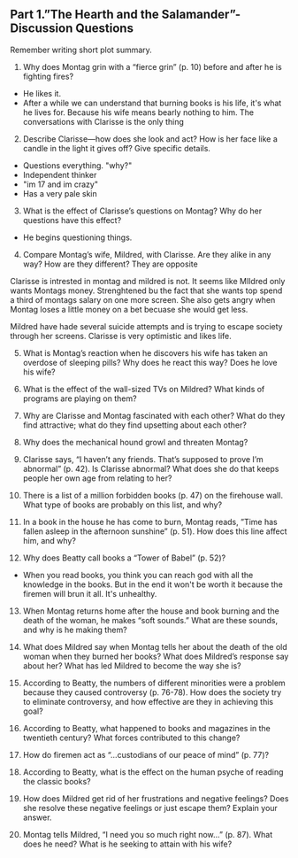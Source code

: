 ## Part 1.”The Hearth and the Salamander”- Discussion Questions
Remember writing short plot summary. 

1. Why does Montag grin with a “fierce grin” (p. 10) before and after he is fighting fires?
- He likes it. 
- After a while we can understand that burning books is his life, it's what he lives for. Because his wife means bearly nothing to him. The conversations with Clarisse is the only thing

2. Describe Clarisse—how does she look and act? How is her face like a candle in the light it gives off? Give specific details.
- Questions everything. "why?"
- Independent thinker
- "im 17 and im crazy"
- Has a very pale skin



3. What is the effect of Clarisse’s questions on Montag? Why do her questions have this effect?
- He begins questioning things. 



4. Compare Montag’s wife, Mildred, with Clarisse. Are they alike in any way? How are they different?
They are opposite

Clarisse is intrested in montag and mildred is not. It seems like MIldred only wants Montags money. Strenghtened bu the fact that she wants top spend a third of montags salary on one more screen. She also gets angry when Montag loses a little money on a bet becuase she would get less.

Mildred have hade several suicide attempts and is trying to escape society through her screens. Clarisse is very optimistic and likes life.


5. What is Montag’s reaction when he discovers his wife has taken an overdose of sleeping pills? Why does he react this way? Does he love his wife?




6. What is the effect of the wall-sized TVs on Mildred? What kinds of programs are playing on them?




7. Why are Clarisse and Montag fascinated with each other? What do they find attractive; what do they find upsetting about each other?

8. Why does the mechanical hound growl and threaten Montag?

9. Clarisse says, “I haven’t any friends. That’s supposed to prove I’m abnormal” (p. 42). Is Clarisse abnormal? What does she do that keeps people her own age from relating to her?

10. There is a list of a million forbidden books (p. 47) on the firehouse wall. What type of books are probably on this list, and why?

11. In a book in the house he has come to burn, Montag reads, ”Time has fallen asleep in the afternoon sunshine” (p. 51). How does this line affect him, and why?

12. Why does Beatty call books a “Tower of Babel” (p. 52)?
- When you read books, you think you can reach god with all the knowledge in the books. But in the end it won't be worth it because the firemen will brun it all. It's unhealthy.


13. When Montag returns home after the house and book burning and the death of the woman, he makes “soft sounds.” What are these sounds, and why is he making them?

14. What does Mildred say when Montag tells her about the death of the old woman when they burned her books? What does Mildred’s response say about her? What has led Mildred to become the way she is?

15. According to Beatty, the numbers of different minorities were a problem because they caused controversy (p. 76-78). How does the society try to eliminate controversy, and how effective are they in achieving this goal?

16. According to Beatty, what happened to books and magazines in the twentieth century? What forces contributed to this change?

17. How do firemen act as “…custodians of our peace of mind” (p. 77)?

18. According to Beatty, what is the effect on the human psyche of reading the classic books?

19. How does Mildred get rid of her frustrations and negative feelings? Does she resolve these negative feelings or just escape them? Explain your answer.

20. Montag tells Mildred, “I need you so much right now…” (p. 87). What does he need? What is he seeking to attain with his wife?